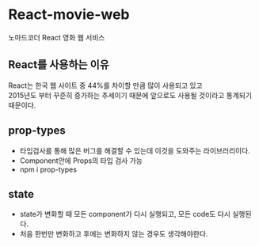 # React-movie-web
노마드코더 React 영화 웹 서비스 

## React를 사용하는 이유
React는 한국 웹 사이트 중 44%를 차이할 만큼 많이 사용되고 있고   
2015년도 부터 꾸준히 증가하는 추세이기 때문에 앞으로도 사용될 것이라고 통계되기 때문이다.   

## prop-types
- 타입검사를 통해 많은 버그를 해결할 수 있는데 이것을 도와주는 라이브러리이다.
- Component안에 Props의 타입 검사 가능
- npm i prop-types  

## state
- state가 변화할 때 모든 component가 다시 실행되고, 모든 code도 다시 실행된다.
- 처음 한번만 변화하고 후에는 변화하지 않는 경우도 생각해야한다.